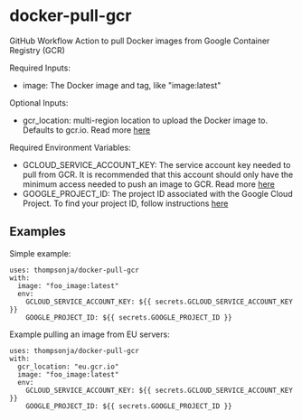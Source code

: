 # docker-pull-gcr

GitHub Workflow Action to pull Docker images from Google Container Registry
(GCR)

Required Inputs:
* image: The Docker image and tag, like "image:latest"

Optional Inputs:
* gcr\_location: multi-region location to upload the Docker image to. Defaults
  to gcr.io. Read more
  [here](https://cloud.google.com/container-registry/docs/pushing-and-pulling#pulling_images_from_a_registry)

Required Environment Variables:
* GCLOUD\_SERVICE\_ACCOUNT\_KEY: The service account key needed to pull from
  GCR. It is recommended that this account should only have the minimum access
  needed to push an image to GCR. Read more [here](https://cloud.google.com/container-registry/docs/advanced-authentication#json-key)
* GOOGLE\_PROJECT\_ID: The project ID associated with the Google Cloud Project.
  To find your project ID, follow instructions [here](https://support.google.com/googleapi/answer/7014113?hl=en)

## Examples

Simple example:
```ylm
uses: thompsonja/docker-pull-gcr
with:
  image: "foo_image:latest"
  env:
    GCLOUD_SERVICE_ACCOUNT_KEY: ${{ secrets.GCLOUD_SERVICE_ACCOUNT_KEY }}
    GOOGLE_PROJECT_ID: ${{ secrets.GOOGLE_PROJECT_ID }}
```

Example pulling an image from EU servers:
```ylm
uses: thompsonja/docker-pull-gcr
with:
  gcr_location: "eu.gcr.io"
  image: "foo_image:latest"
  env:
    GCLOUD_SERVICE_ACCOUNT_KEY: ${{ secrets.GCLOUD_SERVICE_ACCOUNT_KEY }}
    GOOGLE_PROJECT_ID: ${{ secrets.GOOGLE_PROJECT_ID }}
```
